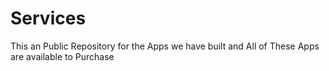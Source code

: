 # Services
This an Public Repository for the Apps we have built and All of These Apps are available to Purchase
